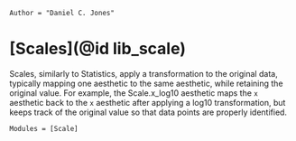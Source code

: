 ```@meta
Author = "Daniel C. Jones"
```

# [Scales](@id lib_scale)

Scales, similarly to Statistics, apply a transformation to the original
data, typically mapping one aesthetic to the same aesthetic, while retaining
the original value. For example, the Scale.x_log10 aesthetic maps the
 `x` aesthetic back to the `x` aesthetic after applying a log10 transformation,
but keeps track of the original value so that data points are properly
identified.

```@autodocs
Modules = [Scale]
```
